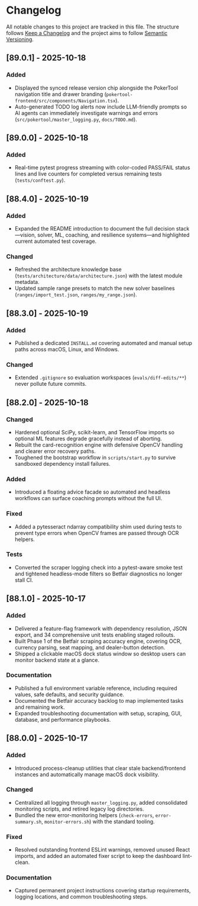 # Changelog

All notable changes to this project are tracked in this file. The structure follows [Keep a Changelog](https://keepachangelog.com/en/1.0.0/) and the project aims to follow [Semantic Versioning](https://semver.org/spec/v2.0.0.html).

## [89.0.1] - 2025-10-18

### Added
- Displayed the synced release version chip alongside the PokerTool navigation title and drawer branding (`pokertool-frontend/src/components/Navigation.tsx`).
- Auto-generated TODO log alerts now include LLM-friendly prompts so AI agents can immediately investigate warnings and errors (`src/pokertool/master_logging.py`, `docs/TODO.md`).

## [89.0.0] - 2025-10-18

### Added
- Real-time pytest progress streaming with color-coded PASS/FAIL status lines and live counters for completed versus remaining tests (`tests/conftest.py`).

## [88.4.0] - 2025-10-19

### Added
- Expanded the README introduction to document the full decision stack—vision, solver, ML, coaching, and resilience systems—and highlighted current automated test coverage.

### Changed
- Refreshed the architecture knowledge base (`tests/architecture/data/architecture.json`) with the latest module metadata.
- Updated sample range presets to match the new solver baselines (`ranges/import_test.json`, `ranges/my_range.json`).

## [88.3.0] - 2025-10-19

### Added
- Published a dedicated `INSTALL.md` covering automated and manual setup paths across macOS, Linux, and Windows.

### Changed
- Extended `.gitignore` so evaluation workspaces (`evals/diff-edits/**`) never pollute future commits.

## [88.2.0] - 2025-10-18

### Changed
- Hardened optional SciPy, scikit-learn, and TensorFlow imports so optional ML features degrade gracefully instead of aborting.
- Rebuilt the card-recognition engine with defensive OpenCV handling and clearer error recovery paths.
- Toughened the bootstrap workflow in `scripts/start.py` to survive sandboxed dependency install failures.

### Added
- Introduced a floating advice facade so automated and headless workflows can surface coaching prompts without the full UI.

### Fixed
- Added a pytesseract ndarray compatibility shim used during tests to prevent type errors when OpenCV frames are passed through OCR helpers.

### Tests
- Converted the scraper logging check into a pytest-aware smoke test and tightened headless-mode filters so Betfair diagnostics no longer stall CI.

## [88.1.0] - 2025-10-17

### Added
- Delivered a feature-flag framework with dependency resolution, JSON export, and 34 comprehensive unit tests enabling staged rollouts.
- Built Phase 1 of the Betfair scraping accuracy engine, covering OCR, currency parsing, seat mapping, and dealer-button detection.
- Shipped a clickable macOS dock status window so desktop users can monitor backend state at a glance.

### Documentation
- Published a full environment variable reference, including required values, safe defaults, and security guidance.
- Documented the Betfair accuracy backlog to map implemented tasks and remaining work.
- Expanded troubleshooting documentation with setup, scraping, GUI, database, and performance playbooks.

## [88.0.0] - 2025-10-17

### Added
- Introduced process-cleanup utilities that clear stale backend/frontend instances and automatically manage macOS dock visibility.

### Changed
- Centralized all logging through `master_logging.py`, added consolidated monitoring scripts, and retired legacy log directories.
- Bundled the new error-monitoring helpers (`check-errors`, `error-summary.sh`, `monitor-errors.sh`) with the standard tooling.

### Fixed
- Resolved outstanding frontend ESLint warnings, removed unused React imports, and added an automated fixer script to keep the dashboard lint-clean.

### Documentation
- Captured permanent project instructions covering startup requirements, logging locations, and common troubleshooting steps.
